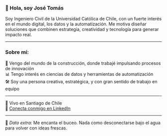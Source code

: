 ### 👋 Hola, soy José Tomás

Soy Ingeniero Civil de la Universidad Católica de Chile, con un fuerte interés en el mundo digital, los datos y la automatización. Me motiva diseñar soluciones que combinen estrategia, creatividad y tecnología para generar impacto real.

---

### Sobre mí:

👷 Vengo del mundo de la construcción, donde trabajé impulsando procesos de innovación  
📊 Tengo interés en ciencias de datos y herramientas de automatización  
🛠️ Soy una persona creativa, estratégica, y con gran sentido de trabajo en equipo  

---

📍 Vivo en Santiago de Chile  
🔗 [Conecta conmigo en LinkedIn](https://www.linkedin.com/in/jos%C3%A9-tom%C3%A1s-aspillaga-vald%C3%A9s-062b96141/)

---

🫧 *Dato extra:* Me encanta el buceo. Nada como desconectarse bajo el agua para volver con ideas frescas.
